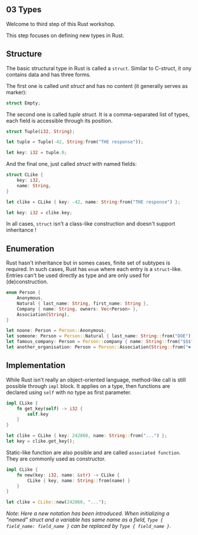 03 Types
---------

Welcome to third step of this Rust workshop.

This step focuses on defining new types in Rust.

## Structure

The basic structural type in Rust is called a `struct`. Similar to C-struct, it ony contains data and has three forms.

The first one is called _unit struct_ and has no content (it generally serves as marker):

```rust
struct Empty;
```

The second one is called _tuple struct_. It is a comma-separated list of types, each field is accessible through its position.

```rust
struct Tuple(i32, String);

let tuple = Tuple(-42, String:from("THE response"));

let key: i32 = tuple.0;
```

And the final one, just called _struct_ with named fields:

```rust
struct CLike {
    key: i32,
    name: String,
}

let clike = CLike { key: -42, name: String:from("THE response") };

let key: i32 = clike.key;
```

In all cases, `struct` isn't a class-like construction and doesn't support inheritance !

## Enumeration

Rust hasn't inheritance but in somes cases, finite set of subtypes is required. In such cases, Rust has `enum` where each entry is a `struct`-like. Entries can't be used directly as type and are only used for (de)construction.

```rust
enum Person {
    Anonymous,
    Natural { last_name: String, first_name: String },
    Company { name: String, owners: Vec<Person> },
    Association(String),
}

let noone: Person = Person::Anonymous;
let someone: Person = Person::Natural { last_name: String::from("DOE"), first_name: String::from("John") };
let famous_company: Person = Person::company { name: String::from("$$$"), owners: vec![noone, someone] };
let another_organisation: Person = Person::Association(String::from("❤ organisation ❤"));
```

## Implementation

While Rust isn't really an object-oriented language, method-like call is still possible through `impl` block. It applies on a type, then functions are declared using `self` with no type as first parameter.

```rust
impl CLike {
    fn get_key(self) -> i32 {
        self.key
    }
}

let clike = CLike { key: 242860, name: String::from("...") };
let key = clike.get_key();
```

Static-like function are also posible and are called `associated function`. They are commonly used as constructor.

```rust
impl CLike {
    fn new(key: i32, name: &str) -> CLike {
        CLike { key, name: String::from(name) }
    }
}

let clike = CLike::new(242860, "...");
```

_Note: Here a new notation has been introduced. When initializing a "named" struct and a variable has same name as a field, `Type { field_name: field_name }` can be replaced by `Type { field_name }`._
